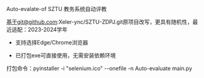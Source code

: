Auto-evalate-of SZTU
教务系统自动评教

基于git@github.com:Xeler-ync/SZTU-ZDPJ.git原项目改写，更具有随机性，最近适配：2023-2024学年

- 支持选择Edge/Chrome浏览器

- 已打包exe可直接使用，无需安装依赖环境

打包命令：pyinstaller -i "selenium.ico" --onefile -n Auto-evaluate main.py

